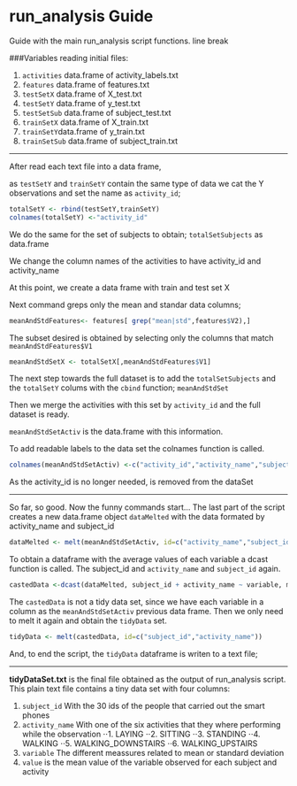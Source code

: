 run_analysis Guide
==================

Guide with the main run_analysis script functions.
line break

###Variables reading initial files:
1. `activities` data.frame of activity_labels.txt
2. `features` data.frame of features.txt
3. `testSetX` data.frame of  X_test.txt
4. `testSetY` data.frame of y_test.txt
5. `testSetSub` data.frame of subject_test.txt
6. `trainSetX` data.frame of X_train.txt
7. `trainSetY`data.frame of y_train.txt
8. `trainSetSub` data.frame of subject_train.txt

___

After read each text file into a data frame, 

as `testSetY` and `trainSetY`  contain the same type of data we cat the Y observations and set the name as `activity_id`;

```R
totalSetY <- rbind(testSetY,trainSetY)
colnames(totalSetY) <-"activity_id"
```
We do the same for the set of subjects to obtain;
`totalSetSubjects` as data.frame

We change the column names of the activities to have activity_id and activity_name

At this point, we create a data frame with train and test set X

Next command greps only the mean and standar data columns;
```R
meanAndStdFeatures<- features[ grep("mean|std",features$V2),]
```
The subset desired is obtained by selecting only the columns that match `meanAndStdFeatures$V1`
```R
meanAndStdSetX <- totalSetX[,meanAndStdFeatures$V1]
```
The next step towards the full dataset is to add the  `totalSetSubjects` and the `totalSetY` colums with the `cbind` function;
`meanAndStdSet`

Then we merge the activities with this set by `activity_id` and the full dataset is ready.

`meanAndStdSetActiv` is the data.frame with this information.

To add readable labels to the data set the colnames function is called.

```R
colnames(meanAndStdSetActiv) <-c("activity_id","activity_name","subject_id",as.character(meanAndStdFeatures$V2))
```
As the activity_id is no longer needed, is removed from the dataSet
___
So far, so good. Now the funny commands start... 
The last part of the script creates a new data.frame object `dataMelted` with the data formated by activity_name and subject_id
```R
dataMelted <- melt(meanAndStdSetActiv, id=c("activity_name","subject_id"))
```
To obtain a dataframe with the average values of each variable a dcast function is called. The subject_id and `activity_name` and `subject_id` again.
```R
castedData <-dcast(dataMelted, subject_id + activity_name ~ variable, mean)
```
The `castedData` is not a tidy data set, since we have each variable in a column as the `meanAndStdSetActiv` previous data frame.
Then we only need to melt it again and obtain the `tidyData` set.
```R
tidyData <- melt(castedData, id=c("subject_id","activity_name"))
```
And, to end the script, the `tidyData` dataframe is writen to a text file;
___
**tidyDataSet.txt** is the final file obtained as the output of run_analysis script.
This plain text file contains a tiny data set with four columns:

1. `subject_id` With the 30 ids of the people that carried out the smart phones
2. `activity_name` With one of the six activities that they where performing while the observation 
⋅⋅1. LAYING
⋅⋅2. SITTING
⋅⋅3. STANDING
⋅⋅4. WALKING
⋅⋅5. WALKING_DOWNSTAIRS
⋅⋅6. WALKING_UPSTAIRS
3. `variable` The different meassures related to mean or standard deviation
4. `value` is the mean value of the variable observed for each subject and activity

